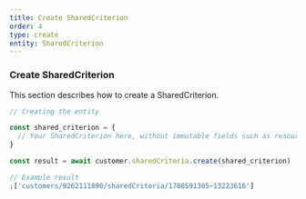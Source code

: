 ```yaml
---
title: Create SharedCriterion
order: 4
type: create
entity: SharedCriterion
---
```


### Create SharedCriterion

This section describes how to create a SharedCriterion.

```javascript
// Creating the entity

const shared_criterion = {
  // Your SharedCriterion here, without immutable fields such as resource_name
}

const result = await customer.sharedCriteria.create(shared_criterion)
```

```javascript
// Example result
;['customers/9262111890/sharedCriteria/1788591305~13223616']
```

